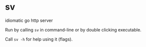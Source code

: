 # sv
idiomatic go http server

Run by calling `sv` in command-line or by double clicking executable.

Call `sv -h` for help using it (flags).

